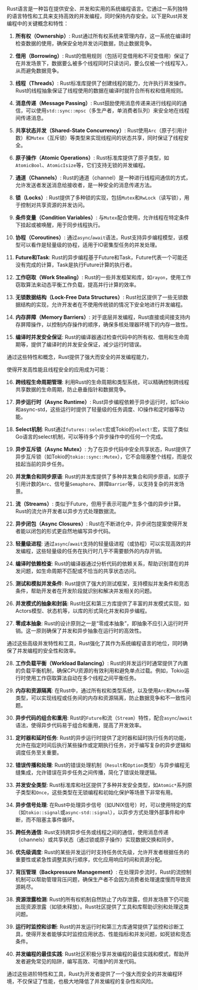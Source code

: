 



Rust语言是一种旨在提供安全、并发和实用的系统编程语言。它通过一系列独特的语言特性和工具来支持高效的并发编程，同时保持内存安全。以下是Rust并发编程中的关键概念和特性：

1. **所有权（Ownership）**: Rust通过所有权系统来管理内存，这一系统在编译时检查数据的使用，确保安全地并发访问数据，防止数据竞争。

2. **借用（Borrowing）**: Rust的借用规则（包括可变借用和不可变借用）保证了在并发场景下，数据要么被多个线程同时只读访问，要么仅被一个线程写入，从而避免数据竞争。

3. **线程（Threads）**: Rust标准库提供了创建线程的能力，允许执行并发操作。Rust的线程抽象保证了线程使用的数据在编译时就符合所有权和借用规则。

4. **消息传递（Message Passing）**: Rust鼓励使用消息传递来进行线程间的通信，可以使用`std::sync::mpsc`（多生产者，单消费者队列）来安全地在线程间传递消息。

5. **共享状态并发（Shared-State Concurrency）**: Rust使用`Arc`（原子引用计数）和`Mutex`（互斥锁）等类型来实现线程间的状态共享，同时保证了线程安全。

6. **原子操作（Atomic Operations）**: Rust标准库提供了原子类型，如`AtomicBool`、`AtomicIsize`等，它们支持无锁的并发编程。

7. **通道（Channels）**: Rust的通道（channel）是一种进行线程间通信的方式，允许发送者发送消息给接收者，是一种安全的消息传递方法。

8. **锁（Locks）**: Rust提供了多种锁的实现，包括`Mutex`和`RwLock`（读写锁），用于控制对共享资源的并发访问。

9. **条件变量（Condition Variables）**: 与`Mutex`配合使用，允许线程在特定条件下挂起或被唤醒，用于同步线程执行。

10. **协程（Coroutines）**: 通过`async`/`await`语法，Rust支持异步编程模型，该模型可以看作是轻量级的协程，适用于IO密集型任务的并发处理。

11. **Future和Task**: Rust的异步编程基于Future和Task，Future代表一个可能还没有完成的计算，Task是执行Future计算的执行者。

12. **工作窃取（Work Stealing）**: Rust的一些并发框架和库，如`rayon`，使用工作窃取算法来动态平衡工作负载，提高并行计算的效率。

13. **无锁数据结构（Lock-Free Data Structures）**: Rust社区提供了一些无锁数据结构的实现，允许开发者在不使用传统锁的情况下安全地进行并发编程。

14. **内存屏障（Memory Barriers）**: 对于底层并发编程，Rust直接或间接支持内存屏障操作，以控制内存操作的顺序，确保多核处理器环境下的内存一致性。

15. **编译时并发安全保证**: Rust的编译器通过检查代码中的所有权、借用和生命周期等，提供了编译时的并发安全保证，减少运行时错误。

通过这些特性和概念，Rust提供了强大而安全的并发编程能力，

使得开发高性能且线程安全的应用成为可能：

16. **跨线程生命周期管理**: 利用Rust的生命周期和类型系统，可以精确控制跨线程共享数据的生命周期，防止悬垂指针和数据竞争。

17. **异步运行时（Async Runtime）**: Rust异步编程依赖于异步运行时，如Tokio和async-std，这些运行时提供了轻量级的任务调度、IO操作和定时器等功能。

18. **Select机制**: Rust通过`futures::select`宏或Tokio的`select!`宏，实现了类似Go语言的select机制，可以等待多个异步操作中的任何一个完成。

19. **异步互斥锁（Async Mutex）**: 为了在异步代码中安全共享状态，Rust提供了异步互斥锁（如Tokio的`tokio::sync::Mutex`），它不会阻塞整个线程，而是仅挂起当前的异步任务。

20. **并发集合和同步原语**: Rust的并发库提供了多种并发集合和同步原语，如原子引用计数的`Arc`、信号量`Semaphore`、屏障`Barrier`等，以支持复杂的并发场景。

21. **流（Streams）**: 类似于Future，但用于表示可能产生多个值的异步计算。Rust的流允许开发者以异步方式处理数据流。

22. **异步闭包（Async Closures）**: Rust在不断进化中，异步闭包提案使得开发者能以闭包的形式更自然地编写异步代码。

23. **轻量级进程**: 通过`async`/`await`支持的轻量级进程（或协程）可以实现高效的并发编程，这些轻量级的任务在执行时几乎不需要额外的内存开销。

24. **编译时依赖检查**: Rust的编译器通过分析代码的依赖关系，帮助识别潜在的并发问题，如生命周期不匹配或不恰当的共享状态访问。

25. **测试和模拟并发条件**: Rust提供了强大的测试框架，支持模拟并发条件和竞态条件，帮助开发者在开发阶段就识别和解决并发相关的问题。

26. **并发模式的抽象和封装**: Rust社区和第三方库提供了丰富的并发模式实现，如Actors模型、状态机等，以库的形式简化并发和异步编程。

27. **零成本抽象**: Rust的设计原则之一是“零成本抽象”，即抽象不应引入运行时开销。这一原则确保了并发和异步抽象在运行时的高效性。

通过这些高级并发特性和工具，Rust强化了其作为系统编程语言的地位，同时确保了并发编程的安全性和效率。

28. **工作负载平衡（Workload Balancing）**: Rust的并发运行时通常提供了内置的负载平衡机制，确保CPU资源的有效利用和避免单点过载。例如，Tokio运行时使用工作窃取算法自动在多个线程之间平衡任务。

29. **内存和资源隔离**: 在Rust中，通过所有权和类型系统，以及使用`Arc`和`Mutex`等类型，可以实现线程或任务间的内存和资源隔离，防止数据竞争和不一致性问题。

30. **异步代码的组合和重用**: Rust的`Future`和流（`Stream`）特性，配合`async`/`await`语法，使得异步代码易于组合和重用，提高了开发效率。

31. **定时器和延时任务**: Rust的异步运行时提供了定时器和延时执行任务的功能，允许在指定时间后执行某些操作或定期执行任务，对于编写复杂的异步逻辑和调度任务至关重要。

32. **错误传播和处理**: Rust的错误处理机制（`Result`和`Option`类型）与异步编程无缝集成，允许错误在异步任务之间传播，简化了错误处理逻辑。

33. **并发安全类型**: Rust标准库和社区提供了多种并发安全类型，如`Atomic*`系列原子类型和`Once`，这些类型在无锁编程和初始化保护等场景下非常有用。

34. **异步信号处理**: 在Rust中处理异步信号（如UNIX信号）时，可以使用特定的库（如`tokio::signal`或`async-std::signal`），以异步方式处理外部事件和中断，而不阻塞主事件循环。

35. **跨任务通信**: Rust支持跨异步任务或线程之间的通信，使用消息传递（channels）或共享状态（通过锁或原子操作）实现数据交换和同步。

36. **优先级调度**: Rust的某些并发运行时支持任务优先级，允许开发者根据任务的重要性或紧急性调整其执行顺序，优化应用响应时间和资源分配。

37. **背压管理（Backpressure Management）**: 在处理异步流时，Rust的流控制机制可以帮助管理背压问题，确保生产者不会因为消费者处理速度慢而导致资源耗尽。

38. **资源泄露检测**: Rust的所有权机制自然防止了内存泄露，但并发场景下仍可能出现资源泄露（如锁未释放）。Rust社区提供了工具和库帮助识别和处理这类问题。

39. **运行时监控和诊断**: Rust的并发运行时和第三方库通常提供了监控和诊断工具，使得开发者能够实时监控应用状态、性能指标和并发问题，如死锁和竞态条件。

40. **并发编程的最佳实践**: Rust社区积极分享并发编程的最佳实践和模式，帮助开发者避免常见的陷阱，编写高效、可维护的并发代码。

通过这些进阶特性和工具，Rust为开发者提供了一个强大而安全的并发编程环境，不仅保证了性能，也极大地降低了并发编程的复杂性和风险。